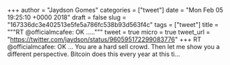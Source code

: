 
+++
author = "Jaydson Gomes"
categories = ["tweet"]
date = "Mon Feb 05 19:25:10 +0000 2018"
draft = false
slug = "167336dc3e402513e5fe5a786fc538b93d563f4c"
tags = ["tweet"]
title = """RT @officialmcafee: OK ....."""
tweet = true
micro = true
tweet_url = "https://twitter.com/jaydson/status/960595172299083776"
+++
RT @officialmcafee: OK ... You are a hard sell crowd. Then let me show you a different perspective. Bitcoin does this every year at this ti…
